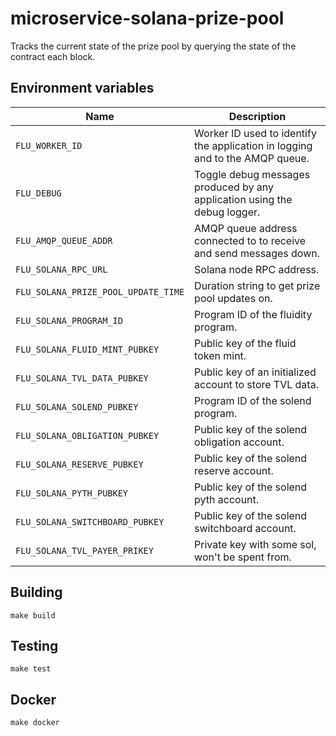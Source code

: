 
# microservice-solana-prize-pool

Tracks the current state of the prize pool by querying the state of the contract each block.

## Environment variables

|                 Name                |                              Description
| ------------------------------------|------------------------------------------------------------------------------|
| `FLU_WORKER_ID`                     | Worker ID used to identify the application in logging and to the AMQP queue. |
| `FLU_DEBUG`                         | Toggle debug messages produced by any application using the debug logger.    |
| `FLU_AMQP_QUEUE_ADDR`               | AMQP queue address connected to to receive and send messages down.           |
| `FLU_SOLANA_RPC_URL`                | Solana node RPC address.                                                     |
| `FLU_SOLANA_PRIZE_POOL_UPDATE_TIME` | Duration string to get prize pool updates on.                                |
| `FLU_SOLANA_PROGRAM_ID`             | Program ID of the fluidity program.                                          |
| `FLU_SOLANA_FLUID_MINT_PUBKEY`      | Public key of the fluid token mint.                                          |
| `FLU_SOLANA_TVL_DATA_PUBKEY`        | Public key of an initialized account to store TVL data.                      |
| `FLU_SOLANA_SOLEND_PUBKEY`          | Program ID of the solend program.                                            |
| `FLU_SOLANA_OBLIGATION_PUBKEY`      | Public key of the solend obligation account.                                 |
| `FLU_SOLANA_RESERVE_PUBKEY`         | Public key of the solend reserve account.                                    |
| `FLU_SOLANA_PYTH_PUBKEY`            | Public key of the solend pyth account.                                       |
| `FLU_SOLANA_SWITCHBOARD_PUBKEY`     | Public key of the solend switchboard account.                                |
| `FLU_SOLANA_TVL_PAYER_PRIKEY`       | Private key with some sol, won't be spent from.                              |

## Building

	make build

## Testing

	make test

## Docker

	make docker
